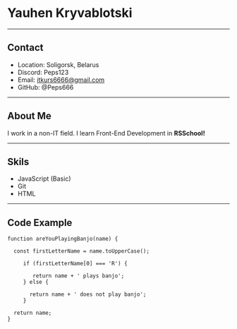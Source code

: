 # Yauhen Kryvablotski
---
## Contact 
+ Location: Soligorsk, Belarus
+ Discord: Peps123
+ Email: itkurs6666@gmail.com
+ GitHub: @Peps666
---
## About Me
I work in a non-IT field. I learn Front-End Development in __RSSchool!__
___
## Skils
+ JavaScript (Basic)
+ Git
+ HTML
___
## Code Example
```
function areYouPlayingBanjo(name) {
  
  const firstLetterName = name.toUpperCase();
     
     if (firstLetterName[0] === 'R') {
       
        return name + ' plays banjo';
     } else {
       
       return name + ' does not play banjo';
     }
     
  return name;
}
```
